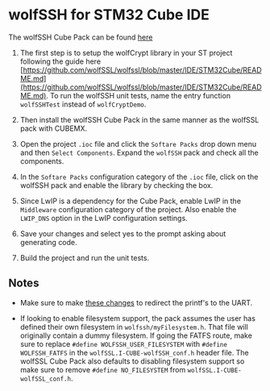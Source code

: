 # wolfSSH for STM32 Cube IDE 

The wolfSSH Cube Pack can be found [here](https://www.wolfssl.com/files/ide/I-CUBE-wolfSSH.pack)

1. The first step is to setup the wolfCrypt library in your ST project following the guide here [https://github.com/wolfSSL/wolfssl/blob/master/IDE/STM32Cube/README.md](https://github.com/wolfSSL/wolfssl/blob/master/IDE/STM32Cube/README.md). To run the wolfSSH unit tests, name the entry function `wolfSSHTest` instead of `wolfCryptDemo`.

2. Then install the wolfSSH Cube Pack in the same manner as the wolfSSL pack with CUBEMX.

3. Open the project `.ioc` file and click the `Softare Packs` drop down menu and then `Select Components`. Expand the `wolfSSH` pack and check all the components. 

4. In the `Softare Packs` configuration category of the `.ioc` file, click on the wolfSSH pack and enable the library by checking the box.

5. Since LwIP is a dependency for the Cube Pack, enable LwIP in the `Middleware` configuration category of the project. Also enable the `LWIP_DNS` option in the LwIP configuration settings.

6. Save your changes and select yes to the prompt asking about generating code.

7. Build the project and run the unit tests.

## Notes
- Make sure to make [these changes](https://github.com/wolfSSL/wolfssl/tree/master/IDE/STM32Cube#stm32-printf) to redirect the printf's to the UART.

- If looking to enable filesystem support, the pack assumes the user has defined their own filesystem in `wolfssh/myFilesystem.h`. That file will originally contain a dummy filesystem. If going the FATFS route, make sure to replace `#define WOLFSSH_USER_FILESYSTEM` with `#define WOLFSSH_FATFS` in the `wolfSSL.I-CUBE-wolfSSH_conf.h` header file. The wolfSSL Cube Pack also defaults to disabling filesystem support so make sure to remove `#define NO_FILESYSTEM` from `wolfSSL.I-CUBE-wolfSSL_conf.h`.
